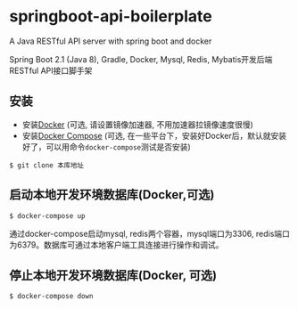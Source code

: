 # springboot-api-boilerplate
A Java RESTful API server with spring boot and docker

Spring Boot 2.1 (Java 8), Gradle, Docker, Mysql, Redis, Mybatis开发后端RESTful API接口脚手架

## 安装
- 安装[Docker](https://www.docker.com/) (可选, 请设置镜像加速器, 不用加速器拉镜像速度很慢)
- 安装[Docker Compose](https://github.com/docker/compose/releases) (可选, 在一些平台下，安装好Docker后，默认就安装好了，可以用命令`docker-compose`测试是否安装)

```
$ git clone 本库地址
```

## 启动本地开发环境数据库(Docker,可选)
````
$ docker-compose up
````

通过docker-compose启动mysql, redis两个容器，mysql端口为3306, redis端口为6379。数据库可通过本地客户端工具连接进行操作和调试。

## 停止本地开发环境数据库(Docker, 可选)
````
$ docker-compose down
````
